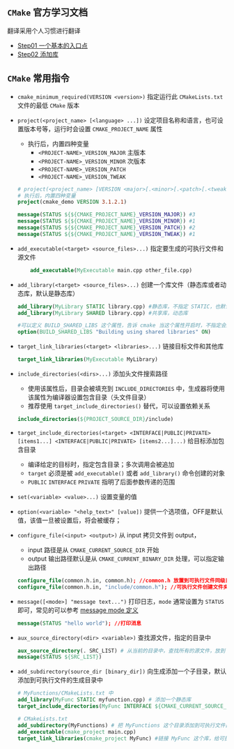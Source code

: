 ## `CMake` 官方学习文档

翻译采用个人习惯进行翻译

- [Step01 一个基本的入口点](Step01/README.md)
- [Step02 添加库](Step02/README.md)


## `CMake` 常用指令
- `cmake_minimum_required(VERSION <version>)` 指定运行此 `CMakeLists.txt` 文件的最低 `CMake` 版本
- `project(<project_name> [<language> ...])` 设定项目名称和语言，也可设置版本号等，运行时会设置 `CMAKE_PROJECT_NAME` 属性
    - 执行后，内置四种变量
        - `<PROJECT-NAME>_VERSION_MAJOR` 主版本
        - `<PROJECT-NAME>_VERSION_MINOR` 次版本
        - `<PROJECT-NAME>_VERSION_PATCH`
        - `<PROJECT-NAME>_VERSION_TWEAK`  
    ```cmake
    # project(<project_name> [VERSION <major>[.<minor>[.<patch>[.<tweak>]]]])
    # 执行后，内置四种变量
    project(cmake_demo VERSION 3.1.2.1)

    message(STATUS ${${CMAKE_PROJECT_NAME}_VERSION_MAJOR}) #3
    message(STATUS ${${CMAKE_PROJECT_NAME}_VERSION_MINOR}) #1
    message(STATUS ${${CMAKE_PROJECT_NAME}_VERSION_PATCH}) #2
    message(STATUS ${${CMAKE_PROJECT_NAME}_VERSION_TWEAK}) #1
    ```

- `add_executable(<target> <source_files>...)` 指定要生成的可执行文件和源文件
    ```cmake
        add_executable(MyExecutable main.cpp other_file.cpp)
    ```
- `add_library(<target> <source_files>...)` 创建一个库文件（静态库或者动态库，默认是静态库）
    ```cmake
    add_library(MyLibrary STATIC library.cpp) #静态库，不指定 STATIC，也默认为 STATIC
    add_library(MyLibrary SHARED library.cpp) #共享库，动态库

    #可以定义 BUILD_SHARED_LIBS 这个属性，告诉 cmake 当这个属性开启时，不指定会默认构建成动态库
    option(BUILD_SHARED_LIBS "Building using shared libraries" ON) 

    ```
- `target_link_libraries(<target> <libraries>...)`  链接目标文件和其他库
    ```cmake
    target_link_libraries(MyExecutable MyLibrary) 
    ```
- `include_directories(<dirs>...)` 添加头文件搜索路径
    - 使用该属性后，目录会被填充到 `INCLUDE_DIRECTORIES` 中，生成器将使用该属性为编译器设置包含目录（头文件目录）
    - 推荐使用 `target_include_directories()` 替代，可以设置依赖关系
    ```cmake
    include_directories(${PROJECT_SOURCE_DIR}/include)
    ```
- `target_include_directories(<target> <INTERFACE|PUBLIC|PRIVATE> [items1...] <INTERFACE|PUBLIC|PRIVATE> [items2...]...)` 给目标添加包含目录
    - 编译给定的目标时，指定包含目录；多次调用会被追加
    - `target` 必须是被 `add_executable()` 或者 `add_library()` 命令创建的对象
    - `PUBLIC` `INTERFACE` `PRIVATE` 指明了后面参数传递的范围
 

- `set(<variable> <value>...)` 设置变量的值

- `option(<variable> "<help_text>" [value])` 提供一个选项值，OFF是默认值，该值一旦被设置后，将会被缓存；

- `configure_file(<input> <output>)` 从 input 拷贝文件到 output，
    - input 路径是从 `CMAKE_CURRENT_SOURCE_DIR` 开始
    - output 输出路径默认是从 `CMAKE_CURRENT_BINARY_DIR` 处理，可以指定输出路径
    ```cmake
    configure_file(common.h.in, common.h); //common.h 放置到可执行文件同级目录
    configure_file(common.h.in, "include/common.h"); //可执行文件创建文件夹
    ```

- `message([<mode>] "message text...")` 打印日志，`mode` 通常设置为 `STATUS` 即可，常见的可以参考 [message mode 定义](https://cmake.org/cmake/help/latest/command/message.html)
    ```cmake
    message(STATUS "hello world"); //打印消息
    ```
- `aux_source_directory(<dir> <variable>)` 查找源文件，指定的目录中  
    ```cmake
    aux_source_directory(. SRC_LIST) # 从当前的目录中，查找所有的源文件，放到 SRC_LIST 中
    message(STATUS ${SRC_LIST})
    ```
- `add_subdirectory(source_dir [binary_dir])`  向生成添加一个子目录，默认添加到可执行文件的生成目录中
    ```cmake
    # MyFunctions/CMakeLists.txt 中
    add_library(MyFunc STATIC myfunction.cpp) # 添加一个静态库
    target_include_directories(MyFunc INTERFACE ${CMAKE_CURRENT_SOURCE_DIR}) # 默认把头文件也包含进去
    
    # CMakeLists.txt
    add_subdirectory(MyFunctions) # 把 MyFunctions 这个目录添加到可执行文件目录下
    add_executable(cmake_project main.cpp)
    target_link_libraries(cmake_project MyFunc) #链接 MyFunc 这个库，给可执行文件

    ```